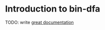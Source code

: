 # Introduction to bin-dfa

TODO: write [great documentation](http://jacobian.org/writing/what-to-write/)
